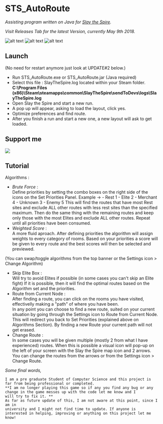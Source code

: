 # STS_AutoRoute
*Assisting program written on Java for [Slay the Spire](http://store.steampowered.com/app/646570/Slay_the_Spire/).*

*Visit Releases Tab for the latest Version, currently May 9th 2018.*

![alt text](https://raw.githubusercontent.com/karakasis/STS_AutoRoute/master-project/new_images/tutorial/STS%20Screenshots/2.png)
![alt text](https://raw.githubusercontent.com/karakasis/STS_AutoRoute/master-project/new_images/tutorial/STS%20Screenshots/1.png)
![alt text](https://raw.githubusercontent.com/karakasis/STS_AutoRoute/master-project/new_images/tutorial/STS%20Screenshots/3.png)



## Launch

  (No need for restart anymore just look at UPDATE#2 below.)
  
- Run STS_AutoRoute.exe or STS_AutoRoute.jar (Java required)
- Select this file : SlayTheSpire.log located within your Steam folder. 
**C:\Program Files (x86)\Steam\steamapps\common\SlayTheSpire\sendToDevs\logs\SlayTheSpire.log**
- Open Slay the Spire and start a new run.
- A pop up will appear, asking to load the layout, click yes.
- Optimize preferences and find route.
- After you finish a run and start a new one, a new layout will ask to get loaded.

## Support me

[![](https://www.paypalobjects.com/en_US/i/btn/btn_donateCC_LG.gif)](https://www.paypal.com/cgi-bin/webscr?cmd=_s-xclick&hosted_button_id=XKQ7R4AWWVFR4)

## Tutorial
  
  Algorithms : 
  - *Brute Force* :  
     Define priorities by setting the combo boxes on the right side of the icons on the Set Priorities Panel.
     Example -> - Rest 1
                - Elite 2
                - Merchant 4
                - Unknown 3
                - Enemy 5
     This will find the routes that have most Rest sites and exclude ALL other routes with less rest sites than the specified maximum.
     Then do the same thing with the remaining routes and keep only those with the most Elites and exclude ALL other routes.
     Repeat until all priorities have been consumed.
  - *Weighted Score* :  
     A more fluid aproach. After defining priorities the algorithm will assign weights to every category of rooms.
     Based on your priorities a score will be given to every route and the best scores will then be selected and previewed.
     
 (You can swap/toggle algorithms from the top banner or the Settings icon > Change Algorithm)
  
  - Skip Elite Box :  
  Will try to avoid Elites if possible (in some cases you can't skip an Elite fight)
  If it is possible, then it will find the optimal routes based on the Algorithm set and the priorities.  
  - Route from Current Node :  
  After finding a route, you can click on the rooms you have visited, effectivelly making a "path" of where you have been.  
  In any point you can choose to find a new route, suited on your current situation by going through the Settings icon to Route
  from Current Node. This will redirect you back to Set Priorities (explained above on Algorithms Section). By finding a new Route 
  your current path will not get erased.  
  - Change Route :  
  In some cases you will be given multiple (mostly 2 from what I have experienced) routes. When this is possible a visual icon will 
  pop-up on the left of your screen with the Slay the Spire map icon and 2 arrows. You can change the routes from the arrows or from the
  Settings icon > Change Route.  
  
  
  *Some final words,*
  
    I am a pre graduate Student of Computer Science and this project is far from being professional or completed.
    **I am no longer playing this game so if any you find any bug or any change in the game messes up with the code let me know and I
    will try to fix it. **
    As far as future update of this, I am not aware at this point, since I am in 
    university and I might not find time to update. If anyone is interested in helping, improving or anything on this project let me
    know!
   
